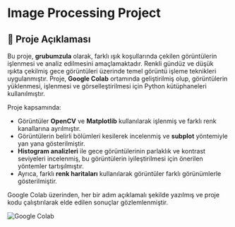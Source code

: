 # Image Processing Project

## 📝 Proje Açıklaması  
Bu proje, **grubumzula** olarak, farklı ışık koşullarında çekilen görüntülerin işlenmesi ve analiz edilmesini amaçlamaktadır. Renkli gündüz ve düşük ışıkta çekilmiş gece görüntüleri üzerinde temel görüntü işleme teknikleri uygulanmıştır. Proje, **Google Colab** ortamında geliştirilmiş olup, görüntülerin yüklenmesi, işlenmesi ve görselleştirilmesi için Python kütüphaneleri kullanılmıştır.

Proje kapsamında:

- Görüntüler **OpenCV** ve **Matplotlib** kullanılarak işlenmiş ve farklı renk kanallarına ayrılmıştır.  
- Görüntülerin belirli bölümleri kesilerek incelenmiş ve **subplot** yöntemiyle yan yana gösterilmiştir.  
- **Histogram analizleri** ile gece görüntülerinin parlaklık ve kontrast seviyeleri incelenmiş, bu görüntülerin iyileştirilmesi için önerilen yöntemler tartışılmıştır.  
- Ayrıca, farklı **renk haritaları** kullanılarak görüntüler farklı görünümlerle gösterilmiştir.  

Google Colab üzerinden, her bir adım açıklamalı şekilde yazılmış ve proje kodu çalıştırılarak elde edilen sonuçlar gözlemlenmiştir.

![Google Colab](images/google_colab_logo.png)
